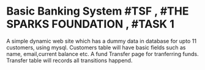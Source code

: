 # Basic Banking System   #TSF  ,  #THE SPARKS FOUNDATION  ,  #TASK 1 

A simple dynamic web site which has a dummy data in database for upto 11 customers, using mysql. Customers table will have basic fields such as name, email,current balance etc. A fund Transfer page for tranferring funds. Transfer table will records all transitions happend. 
